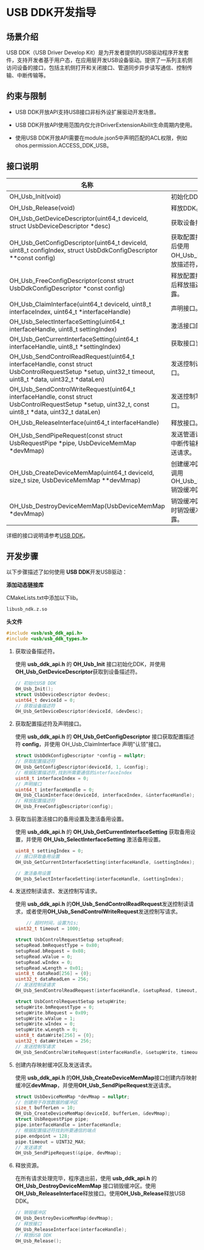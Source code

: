# USB DDK开发指导

## 场景介绍

USB DDK（USB Driver Develop Kit）是为开发者提供的USB驱动程序开发套件，支持开发者基于用户态，在应用层开发USB设备驱动。提供了一系列主机侧访问设备的接口，包括主机侧打开和关闭接口、管道同步异步读写通信、控制传输、中断传输等。

## 约束与限制

* USB DDK开放API支持USB接口非标外设扩展驱动开发场景。

* USB DDK开放API使用范围内仅允许DriverExtensionAbilit生命周期内使用。

* 使用USB DDK开放API需要在module.json5中声明匹配的ACL权限，例如ohos.permission.ACCESS_DDK_USB。

## 接口说明

| 名称 | 描述 |
| -------- | -------- |
| OH_Usb_Init(void) | 初始化DDK。 |
| OH_Usb_Release(void) | 释放DDK。 |
| OH_Usb_GetDeviceDescriptor(uint64_t deviceId, struct UsbDeviceDescriptor *desc) | 获取设备描述符。 |
| OH_Usb_GetConfigDescriptor(uint64_t deviceId, uint8_t configIndex, struct UsbDdkConfigDescriptor **const config) | 获取配置描述符。请在描述符使用完后使用OH_Usb_FreeConfigDescriptor()释放描述符，否则会造成内存泄露。 |
| OH_Usb_FreeConfigDescriptor(const struct UsbDdkConfigDescriptor *const config) | 释放配置描述符，请在描述符使用完后释放描述符，否则会造成内存泄露。 |
| OH_Usb_ClaimInterface(uint64_t deviceId, uint8_t interfaceIndex, uint64_t *interfaceHandle) | 声明接口。 |
| OH_Usb_SelectInterfaceSetting(uint64_t interfaceHandle, uint8_t settingIndex) | 激活接口的备用设置。 |
| OH_Usb_GetCurrentInterfaceSetting(uint64_t interfaceHandle, uint8_t \*settingIndex) | 获取接口当前激活的备用设置。 |
| OH_Usb_SendControlReadRequest(uint64_t interfaceHandle, const struct UsbControlRequestSetup \*setup, uint32_t timeout, uint8_t \*data, uint32_t \*dataLen) | 发送控制读请求，该接口为同步接口。 |
| OH_Usb_SendControlWriteRequest(uint64_t interfaceHandle, const struct UsbControlRequestSetup \*setup, uint32_t, const uint8_t \*data, uint32_t dataLen) | 发送控制写请求，该接口为同步接口。 |
| OH_Usb_ReleaseInterface(uint64_t interfaceHandle) | 释放接口。 |
| OH_Usb_SendPipeRequest(const struct UsbRequestPipe *pipe, UsbDeviceMemMap *devMmap) | 发送管道请求，该接口为同步接口。中断传输和批量传输都使用该接口发送请求。 |
| OH_Usb_CreateDeviceMemMap(uint64_t deviceId, size_t size, UsbDeviceMemMap **devMmap) | 创建缓冲区。请在缓冲区使用完后，调用OH_Usb_DestroyDeviceMemMap()销毁缓冲区，否则会造成资源泄露。 |
| OH_Usb_DestroyDeviceMemMap(UsbDeviceMemMap *devMmap) | 销毁缓冲区。请在缓冲区使用完后及时销毁缓冲区，否则会造成资源泄露。 |

详细的接口说明请参考[USB DDK](../reference/apis-driverdevelopment-kit/_usb_ddk.md)。

## 开发步骤

以下步骤描述了如何使用 **USB DDK**开发USB驱动：

**添加动态链接库**

CMakeLists.txt中添加以下lib。
```txt
libusb_ndk.z.so
```

**头文件**
```c++
#include <usb/usb_ddk_api.h>
#include <usb/usb_ddk_types.h>
```

1. 获取设备描述符。

    使用 **usb_ddk_api.h** 的 **OH_Usb_Init** 接口初始化DDK，并使用 **OH_Usb_GetDeviceDescriptor**获取到设备描述符。

    ```c++
    // 初始化USB DDK
    OH_Usb_Init();
    struct UsbDeviceDescriptor devDesc;
    uint64_t deviceId = 0;
    // 获取设备描述符
    OH_Usb_GetDeviceDescriptor(deviceId, &devDesc);
    ```

2. 获取配置描述符及声明接口。
    
    使用 **usb_ddk_api.h** 的 **OH_Usb_GetConfigDescriptor** 接口获取配置描述符 **config**，并使用 OH_Usb_ClaimInterface 声明"认领"接口。
    ```c++
    struct UsbDdkConfigDescriptor *config = nullptr;
    // 获取配置描述符
    OH_Usb_GetConfigDescriptor(deviceId, 1, &config);
    // 根据配置描述符,找到所需要通信的interfaceIndex
    uint8_t interfaceIndex = 0;
    // 声明接口
    uint64_t interfaceHandle = 0;
    OH_Usb_ClaimInterface(deviceId, interfaceIndex, &interfaceHandle);
    // 释放配置描述符
    OH_Usb_FreeConfigDescriptor(config);
    ```
3. 获取当前激活接口的备用设置及激活备用设置。

    使用 **usb_ddk_api.h** 的 **OH_Usb_GetCurrentInterfaceSetting** 获取备用设置，并使用 **OH_Usb_SelectInterfaceSetting** 激活备用设置。

    ```c++
    uint8_t settingIndex = 0;
    // 接口获取备用设置
    OH_Usb_GetCurrentInterfaceSetting(interfaceHandle, &settingIndex);

    // 激活备用设置
    OH_Usb_SelectInterfaceSetting(interfaceHandle, &settingIndex);
    ```
4. 发送控制读请求、发送控制写请求。

    使用 **usb_ddk_api.h** 的**OH_Usb_SendControlReadRequest**发送控制读请求，或者使用**OH_Usb_SendControlWriteRequest**发送控制写请求。

    ```c++
        // 超时时间，设置为1s;
    uint32_t timeout = 1000;

    struct UsbControlRequestSetup setupRead;
    setupRead.bmRequestType	= 0x80;
    setupRead.bRequest = 0x08;
    setupRead.wValue = 0;
    setupRead.wIndex = 0;
    setupRead.wLength = 0x01;
    uint8_t dataRead[256] = {0};
    uint32_t dataReadLen = 256;
    // 发送控制读请求
    OH_Usb_SendControlReadRequest(interfaceHandle, &setupRead, timeout, dataRead, &dataReadLen);

    struct UsbControlRequestSetup setupWrite;
    setupWrite.bmRequestType = 0;
    setupWrite.bRequest = 0x09;
    setupWrite.wValue = 1;
    setupWrite.wIndex = 0;
    setupWrite.wLength = 0;
    uint8_t dataWrite[256] = {0};
    uint32_t dataWriteLen = 256;
    // 发送控制写请求
    OH_Usb_SendControlWriteRequest(interfaceHandle, &setupWrite, timeout, dataWrite, &dataWriteLen);
    ```

5. 创建内存映射缓冲区及发送请求。

    使用 **usb_ddk_api.h** 的**OH_Usb_CreateDeviceMemMap**接口创建内存映射缓冲区**devMmap**，并使用**OH_Usb_SendPipeRequest**发送请求。

    ```c++
    struct UsbDeviceMemMap *devMmap = nullptr;
    // 创建用于存放数据的缓冲区
    size_t bufferLen = 10;
    OH_Usb_CreateDeviceMemMap(deviceId, bufferLen, &devMmap);
    struct UsbRequestPipe pipe;
    pipe.interfaceHandle = interfaceHandle;
    // 根据配置描述符找到所要通信的端点
    pipe.endpoint = 128;
    pipe.timeout = UINT32_MAX;
    // 发送请求
    OH_Usb_SendPipeRequest(&pipe, devMmap);
    ```

6. 释放资源。

    在所有请求处理完毕，程序退出前，使用 **usb_ddk_api.h** 的 **OH_Usb_DestroyDeviceMemMap** 接口销毁缓冲区。使用**OH_Usb_ReleaseInterface**释放接口。使用**OH_Usb_Release**释放USB DDK。

    ```c++
    // 销毁缓冲区
    OH_Usb_DestroyDeviceMemMap(devMmap);
    // 释放接口
    OH_Usb_ReleaseInterface(interfaceHandle);
    // 释放USB DDK
    OH_Usb_Release();
    ```

